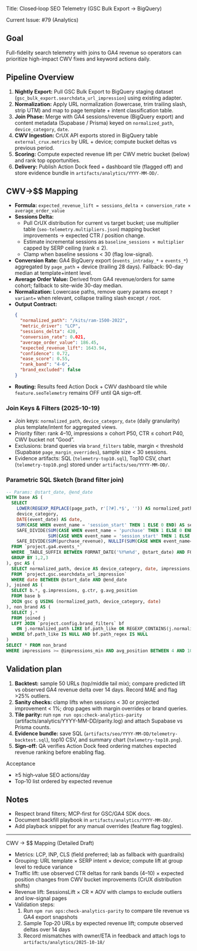 Title: Closed‑loop SEO Telemetry (GSC Bulk Export → BigQuery)

Current Issue: #79 (Analytics)

## Goal

Full-fidelity search telemetry with joins to GA4 revenue so operators can prioritize high-impact CWV fixes and keyword actions daily.

## Pipeline Overview

1. **Nightly Export:** Pull GSC Bulk Export to BigQuery staging dataset (`gsc_bulk_export.searchdata_url_impression`) using existing adapter.
2. **Normalization:** Apply URL normalization (lowercase, trim trailing slash, strip UTM) and map to page template + intent classification table.
3. **Join Phase:** Merge with GA4 sessions/revenue (BigQuery export) and content metadata (Supabase / Prisma) keyed on `normalized_path`, `device_category`, `date`.
4. **CWV Ingestion:** CrUX API exports stored in BigQuery table `external_crux.metrics` by URL + device; compute bucket deltas vs previous period.
5. **Scoring:** Compute expected revenue lift per CWV metric bucket (below) and rank top opportunities.
6. **Delivery:** Publish Action Dock feed + dashboard tile (flagged off) and store evidence bundle in `artifacts/analytics/YYYY-MM-DD/`.

## CWV→$$ Mapping

- **Formula:** `expected_revenue_lift = sessions_delta × conversion_rate × average_order_value`
- **Sessions Delta:**
  - Pull CrUX distribution for current vs target bucket; use multiplier table (`seo-telemetry.multipliers.json`) mapping bucket improvements → expected CTR / position change.
  - Estimate incremental sessions as `baseline_sessions × multiplier` capped by SERP ceiling (rank ≤ 2).
  - Clamp when baseline sessions < 30 (flag low-signal).
- **Conversion Rate:** GA4 BigQuery export (`events_intraday_*` + `events_*`) aggregated by `page_path` + device (trailing 28 days). Fallback: 90-day median at template+intent level.
- **Average Order Value:** Derived from GA4 revenue/orders for same cohort; fallback to site-wide 30-day median.
- **Normalization:** Lowercase paths, remove query params except `?variant=` when relevant, collapse trailing slash except `/` root.
- **Output Contract:**
  ```json
  {
    "normalized_path": "/kits/ram-1500-2022",
    "metric_driver": "LCP",
    "sessions_delta": 420,
    "conversion_rate": 0.021,
    "average_order_value": 186.45,
    "expected_revenue_lift": 1643.94,
    "confidence": 0.72,
    "ease_score": 0.55,
    "rank_band": "4-6",
    "brand_excluded": false
  }
  ```
- **Routing:** Results feed Action Dock + CWV dashboard tile while `feature.seoTelemetry` remains OFF until QA sign-off.

### Join Keys & Filters (2025-10-19)

- Join keys: `normalized_path`, `device_category`, `date` (daily granularity) plus template/intent for aggregated views.
- Priority filter: rank 4–10, impressions ≥ cohort P50, CTR ≤ cohort P40, CWV bucket not “Good”.
- Exclusions: brand queries via `brand_filters` table, margin < threshold (Supabase `page_margin_overrides`), sample size < 30 sessions.
- Evidence artifacts: SQL (`telemetry-top10.sql`), Top10 CSV, chart (`telemetry-top10.png`) stored under `artifacts/seo/YYYY-MM-DD/`.

### Parametric SQL Sketch (brand filter join)

```sql
-- Params: @start_date, @end_date
WITH base AS (
  SELECT
    LOWER(REGEXP_REPLACE(page_path, r'[?#].*$', '')) AS normalized_path,
    device_category,
    DATE(event_date) AS date,
    SUM(CASE WHEN event_name = 'session_start' THEN 1 ELSE 0 END) AS sessions,
    SAFE_DIVIDE(SUM(CASE WHEN event_name = 'purchase' THEN 1 ELSE 0 END),
                SUM(CASE WHEN event_name = 'session_start' THEN 1 ELSE 0 END)) AS conv_rate,
    SAFE_DIVIDE(SUM(purchase_revenue), NULLIF(SUM(CASE WHEN event_name='purchase' THEN 1 END),0)) AS aov
  FROM `project.ga4.events_*`
  WHERE _TABLE_SUFFIX BETWEEN FORMAT_DATE('%Y%m%d', @start_date) AND FORMAT_DATE('%Y%m%d', @end_date)
  GROUP BY 1,2,3
), gsc AS (
  SELECT normalized_path, device AS device_category, date, impressions, ctr, avg_position
  FROM `project.gsc.searchdata_url_impression`
  WHERE date BETWEEN @start_date AND @end_date
), joined AS (
  SELECT b.*, g.impressions, g.ctr, g.avg_position
  FROM base b
  JOIN gsc g USING (normalized_path, device_category, date)
), non_brand AS (
  SELECT j.*
  FROM joined j
  LEFT JOIN `project.config.brand_filters` bf
    ON j.normalized_path LIKE bf.path_like OR REGEXP_CONTAINS(j.normalized_path, bf.path_regex)
  WHERE bf.path_like IS NULL AND bf.path_regex IS NULL
)
SELECT * FROM non_brand
WHERE impressions >= @impressions_min AND avg_position BETWEEN 4 AND 10;
```

## Validation plan

1. **Backtest:** sample 50 URLs (top/middle tail mix); compare predicted lift vs observed GA4 revenue delta over 14 days. Record MAE and flag >25% outliers.
2. **Sanity checks:** clamp lifts when sessions < 30 or projected improvement < 1%; drop pages with margin overrides or brand queries.
3. **Tile parity:** run `npm run ops:check-analytics-parity` (artifacts/analytics/YYYY-MM-DD/parity.log) and attach Supabase vs Prisma counts.
4. **Evidence bundle:** save SQL (`artifacts/seo/YYYY-MM-DD/telemetry-backtest.sql`), top10 CSV, and summary chart (`telemetry-top10.png`).
5. **Sign-off:** QA verifies Action Dock feed ordering matches expected revenue ranking before enabling flag.

Acceptance

- ≥5 high‑value SEO actions/day
- Top‑10 list ordered by expected revenue

## Notes

- Respect brand filters; MCP-first for GSC/GA4 SDK docs.
- Document backfill playbook in `artifacts/analytics/YYYY-MM-DD/`.
- Add playback snippet for any manual overrides (feature flag toggles).

---

CWV → $$ Mapping (Detailed Draft)

- Metrics: LCP, INP, CLS (field preferred; lab as fallback with guardrails)
- Grouping: URL template × SERP intent × device; compute lift at group level to reduce variance
- Traffic lift: use observed CTR deltas for rank bands (4–10) × expected position changes from CWV bucket improvements (CrUX distribution shifts)
- Revenue lift: SessionsLift × CR × AOV with clamps to exclude outliers and low-signal pages
- Validation steps:
  1. Run `npm run ops:check-analytics-parity` to compare tile revenue vs GA4 export snapshots
  2. Sample Top‑20 URLs by expected revenue lift; compute observed deltas over 14 days
  3. Record mismatches with owner/ETA in feedback and attach logs to `artifacts/analytics/2025-10-18/`
